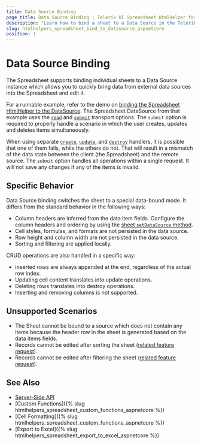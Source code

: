 ```yaml
---
title: Data Source Binding
page_title: Data Source Binding | Telerik UI Spreadsheet HtmlHelper for ASP.NET Core
description: "Learn how to bind a sheet to a Data Source in the Telerik UI Spreadsheet HtmlHelper for ASP.NET Core (MVC 6 or ASP.NET Core MVC)."
slug: htmlhelpers_spreadsheet_bind_to_datasource_aspnetcore
position: 1
---
```


# Data Source Binding

The Spreadsheet supports binding individual sheets to a Data Source instance which allows you to quickly bring data from external data sources into the Spreadsheet and edit it.  

For a runnable example, refer to the demo on [binding the Spreadsheet HtmlHelper to the DataSource](https://demos.telerik.com/aspnet-core/spreadsheet/datasource). The Spreadsheet DataSource from that example uses the [`read`](https://docs.telerik.com/kendo-ui/api/javascript/data/datasource/configuration/transport.read) and [`submit`](https://docs.telerik.com/kendo-ui/api/javascript/data/datasource/configuration/transport.submit) transport options. The `submit` option is required to properly handle a scenario in which the user creates, updates and deletes items simultaneously.

When using separate [`create`](https://docs.telerik.com/kendo-ui/api/javascript/data/datasource/configuration/transport.create), [`update`](https://docs.telerik.com/kendo-ui/api/javascript/data/datasource/configuration/transport.update), and [`destroy`](https://docs.telerik.com/kendo-ui/api/javascript/data/datasource/configuration/transport.destroy) handlers, it is possible that one of them fails, while the others do not. That will result in a mismatch of the data state between the client (the Spreadsheet) and the remote source. The `submit` option handles all operations within a single request. It will not save any changes if any of the items is invalid.

## Specific Behavior

Data Source binding switches the sheet to a special data-bound mode. It differs from the standard behavior in the following ways:

* Column headers are inferred from the data item fields. Configure the column headers and ordering by using the [sheet `setDataSource` method](https://docs.telerik.com/kendo-ui/api/javascript/spreadsheet/sheet/methods/setdatasource).
* Cell styles, formulas, and formats are not persisted in the data source.
* Row height and column width are not persisted in the data source.
* Sorting and filtering are applied locally.

CRUD operations are also handled in a specific way:

* Inserted rows are always appended at the end, regardless of the actual row index.
* Updating cell content translates into update operations.
* Deleting rows translates into destroy operations.
* Inserting and removing columns is not supported.

## Unsupported Scenarios

* The Sheet cannot be bound to a source which does not contain any items because the header row in the sheet is generated based on the data items fields.
* Records cannot be edited after sorting the sheet ([related feature request](https://feedback.telerik.com/kendo-jquery-ui/1402815-allow-sorting-for-spreadsheet-with-datasource)).
* Records cannot be edited after filtering the sheet ([related feature request](https://feedback.telerik.com/kendo-jquery-ui/1402817-allow-filtering-for-spreadsheet-with-datasource)).

## See Also

* [Server-Side API](/api/spreadsheet)
* [Custom Functions]({% slug htmlhelpers_spreadsheet_custom_functions_aspnetcore %})
* [Cell Formatting]({% slug htmlhelpers_spreadsheet_custom_functions_aspnetcore %})
* [Export to Excel]({% slug htmlhelpers_spreadsheet_export_to_excel_aspnetcore %})

